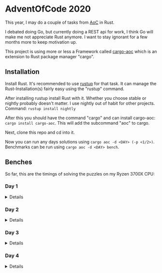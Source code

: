 # AdventOfCode 2020

This year, I may do a couple of tasks from [AoC](https://adventofcode.com/2020/) in Rust.

I debated doing Go, but currently doing a REST api for work, I think Go will make me not appreciate Rust anymore. I want to stay ignorant for a few months more to keep motivation up.

This project is using more or less a Framework called [cargo-aoc](https://lib.rs/crates/cargo-aoc) which is an extension to Rust package manager "cargo".

## Installation

Install Rust. It's recommended to use [rustup](https://rustup.rs/) for that task. It can manage the Rust-Installation(s) fairly easy using the "rustup" command.

After installing rustup install Rust with it. Whether you choose stable or nightly probably doesn't matter. I use nightly out of habit for other projects. Command: `rustup install nightly`

After this you should have the command "cargo" and can install cargo-aoc: `cargo install cargo-aoc`. This will add the subcommand "aoc" to cargo.

Next, clone this repo and cd into it.

Now you can run any days solutions using `cargo aoc -d <DAY> (-p <1/2>)`. Benchmarks can be run using `cargo aoc -d <DAY> bench`.

## Benches

So far, this are the timings of solving the puzzles on my Ryzen 3700X CPU:

### Day 1

<details>
**Part 1**
```
time:   [4.9735 us 5.0120 us 5.0561 us]
change: [+0.1240% +1.2758% +2.4500%] (p = 0.03 < 0.05)
Change within noise threshold.
```

**Part 2**
```
time:   [987.66 us 1.0014 ms 1.0195 ms]
change: [+0.8968% +2.9449% +5.1670%] (p = 0.01 < 0.05)
Change within noise threshold.
```
</details>

### Day 2

<details>
**Part 1**
```
time:   [60.475 us 60.732 us 60.992 us]
change: [-1.4374% -1.0619% -0.6705%] (p = 0.00 < 0.05)
Change within noise threshold.
```

**Part 2**
```
time:   [80.131 us 80.889 us 81.735 us]
change: [-4.3173% -3.5318% -2.7307%] (p = 0.00 < 0.05)
Performance has improved.
```
</details>

### Day 3

<details>
**Part 1**
```
time:   [1.2403 us 1.2423 us 1.2450 us]
change: [-0.0955% +0.2115% +0.5370%] (p = 0.18 > 0.05)
No change in performance detected.
```

**Part 2**
```
time:   [5.6236 us 5.6277 us 5.6325 us]
change: [-0.0757% +0.1160% +0.2977%] (p = 0.23 > 0.05)
No change in performance detected.
```
</details>

### Day 4

<details>
**Part 1**
```
time:   [33.950 us 34.142 us 34.391 us]
change: [+2.9915% +3.8458% +4.9158%] (p = 0.00 < 0.05)
Performance has regressed.
```

**Part 2**
```
time:   [77.007 us 77.584 us 78.244 us]
change: [+0.1740% +0.9562% +1.7658%] (p = 0.02 < 0.05)
Change within noise threshold.
```
</details>

